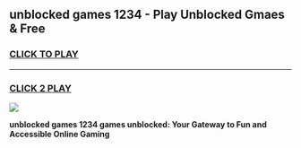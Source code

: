 
## unblocked games 1234 - Play Unblocked Gmaes & Free
<h3>
<a href="https://premium.freeplayer.one?title=unblocked_games_1234&ref=19F">CLICK TO PLAY</a></h3>
<hr>

<h3>
<a href="https://premium.freeplayer.one?title=unblocked_games_1234&ref=19F">CLICK 2 PLAY</a>
  
</h3>

<a href="https://premium.freeplayer.one?title=unblocked_games_1234&ref=19F/"><img src="https://clearcache.store/games.png"></a>


**unblocked games 1234 games unblocked: Your Gateway to Fun and Accessible Online Gaming**
